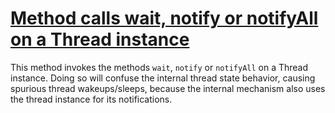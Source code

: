 # [Method calls wait, notify or notifyAll on a Thread instance](http://fb-contrib.sourceforge.net/bugdescriptions.html#STS_SPURIOUS_THREAD_STATES)

This method invokes the methods `wait`, `notify` or `notifyAll` on a Thread instance.
			Doing so will confuse the internal thread state behavior, causing spurious thread
			wakeups/sleeps, because the internal mechanism also uses the thread instance for its
			notifications.